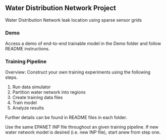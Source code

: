 ## Water Distribution Network Project
Water Distribution Network leak location using sparse sensor grids

### Demo
Access a demo of end-to-end trainable model in the Demo folder and follow README instructions.

### Training Pipeline
Overview: Construct your own training experiments using the following steps.  
1) Run data simulator  
2) Partition water network into regions  
3) Create training data files  
4) Train model  
5) Analyze results  

Further details can be found in README files in each folder.

Use the same EPANET INP file throughout an given training pipeline.  If new water network model is desired (i.e. new INP file), start anew from step one.  
